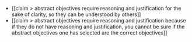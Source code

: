 - [[claim > abstract objectives require reasoning and justification for the sake of clarity, so they can be understood by others]]
- [[claim > abstract objectives require reasoning and justification because if they do not have reasoning and justification, you cannot be sure if the abstract objectives one has selected are the correct objectives]]

